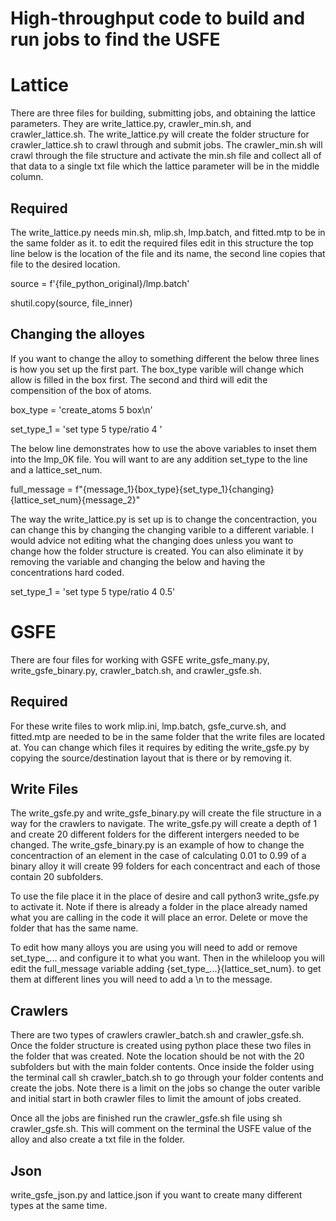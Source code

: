 # High-throughput code to build and run jobs to find the USFE
# Lattice
There are three files for building, submitting jobs, and obtaining the lattice parameters. They are write_lattice.py, crawler_min.sh, and crawler_lattice.sh.
The write_lattice.py will create the folder structure for crawler_lattice.sh to crawl through and submit jobs. The crawler_min.sh will crawl through the file structure and activate the min.sh file and collect all of that data to a single txt file which the lattice parameter will be in the middle column.

## Required
The write_lattice.py needs min.sh, mlip.sh, lmp.batch, and fitted.mtp to be in the same folder as it. to edit the required files edit in this structure the top line below is the location of the file and its name, the second line copies that file to the desired location.

source = f'{file_python_original}/lmp.batch'

shutil.copy(source, file_inner)

## Changing the alloyes
If you want to change the alloy to something different the below three lines is how you set up the first part. The box_type varible will change which allow is filled in the box first. The second and third will edit the compensition of the box of atoms.

box_type = 'create_atoms 5 box\n'

set_type_1 = 'set type 5 type/ratio 4 '


The below line demonstrates how to use the above variables to inset them into the lmp_0K file. You will want to are any addition set_type to the line and a lattice_set_num.

full_message = f"{message_1}{box_type}{set_type_1}{changing} {lattice_set_num}{message_2}"

The way the write_lattice.py is set up is to change the concentraction, you can change this by changing the changing varible to a different variable. I would advice not editing what the changing does unless you want to change how the folder structure is created. You can also eliminate it by removing the variable and changing the below and having the concentrations hard coded.

set_type_1 = 'set type 5 type/ratio 4 0.5'


# GSFE
There are four files for working with GSFE write_gsfe_many.py, write_gsfe_binary.py, crawler_batch.sh, and crawler_gsfe.sh.

## Required
For these write files to work mlip.ini, lmp.batch, gsfe_curve.sh, and fitted.mtp are needed to be in the same folder that the write files are located at. You can change which files it requires by editing the write_gsfe.py by copying the source/destination layout that is there or by removing it.

## Write Files
The write_gsfe.py and write_gsfe_binary.py will create the file structure in a way for the crawlers to navigate. The write_gsfe.py will create a depth of 1 and create 20 different folders for the different intergers needed to be changed. The write_gsfe_binary.py is an example of how to change the concentraction of an element in the case of calculating 0.01 to 0.99 of a binary alloy it will create 99 folders for each concentract and each of those contain 20 subfolders.

To use the file place it in the place of desire and call python3 write_gsfe.py to activate it. Note if there is already a folder in the place already named what you are calling in the code it will place an error. Delete or move the folder that has the same name.

To edit how many alloys you are using you will need to add or remove set_type_... and configure it to what you want. Then in the whileloop you will edit the full_message variable adding {set_type_...}{lattice_set_num}. to get them at different lines you will need to add a \n to the message.

## Crawlers
There are two types of crawlers crawler_batch.sh and crawler_gsfe.sh. Once the folder structure is created using python place these two files in the folder that was created. 
Note the location should be not with the 20 subfolders but with the main folder contents. 
Once inside the folder using the terminal call
sh crawler_batch.sh to go through your folder contents and create the jobs. Note there is a limit on the jobs so change the outer varible and initial start in both crawler files to limit the amount of jobs created.

Once all the jobs are finished run the crawler_gsfe.sh file using sh crawler_gsfe.sh. This will comment on the terminal the USFE value of the alloy and also create a txt file in the folder.

## Json
write_gsfe_json.py and lattice.json if you want to create many different types at the same time.
